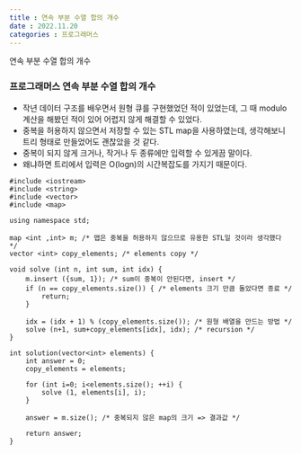 ```yaml
---
title : 연속 부분 수열 합의 개수
date : 2022.11.20
categories : 프로그래머스
---
```


연속 부분 수열 합의 개수

### 프로그래머스 연속 부분 수열 합의 개수

- 작년 데이터 구조를 배우면서 원형 큐를 구현했었던 적이 있었는데, 그 때 modulo 계산을 해봤던 적이 있어 어렵지 않게 해결할 수 있었다.
- 중복을 허용하지 않으면서 저장할 수 있는 STL map을 사용하였는데, 생각해보니 트리 형태로 만들었어도 괜찮았을 것 같다. 
- 중복이 되지 않게 크거나, 작거나 두 종류에만 입력할 수 있게끔 말이다.
- 왜냐하면 트리에서 입력은 O(logn)의 시간복잡도를 가지기 때문이다.

```
#include <iostream>
#include <string>
#include <vector>
#include <map>

using namespace std;

map <int ,int> m; /* 맵은 중복을 허용하지 않으므로 유용한 STL일 것이라 생각했다 */
vector <int> copy_elements; /* elements copy */

void solve (int n, int sum, int idx) {
    m.insert ({sum, 1}); /* sum이 중복이 안된다면, insert */
    if (n == copy_elements.size()) { /* elements 크기 만큼 돌았다면 종료 */
        return;
    }
    
    idx = (idx + 1) % (copy_elements.size()); /* 원형 배열을 만드는 방법 */
    solve (n+1, sum+copy_elements[idx], idx); /* recursion */
}

int solution(vector<int> elements) {
    int answer = 0;
    copy_elements = elements;
    
    for (int i=0; i<elements.size(); ++i) {
        solve (1, elements[i], i);
    }
    
    answer = m.size(); /* 중복되지 않은 map의 크기 => 결과값 */
    
    return answer;
}
```